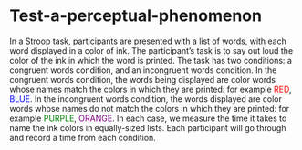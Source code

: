 # Test-a-perceptual-phenomenon
In a Stroop task, participants are presented with a list of words, with each word displayed in a color of ink. The participant’s task is to say out loud the color of the ink in which the word is printed. The task has two conditions: a congruent words condition, and an incongruent words condition. In the congruent words condition, the words being displayed are color words whose names match the colors in which they are printed: for example <span style="color:red">RED</span>, <span style="color:blue">BLUE</span>. In the incongruent words condition, the words displayed are color words whose names do not match the colors in which they are printed: for example <span style="color:green">PURPLE</span>, <span style="color:purple">ORANGE</span>. In each case, we measure the time it takes to name the ink colors in equally-sized lists. Each participant will go through and record a time from each condition.
